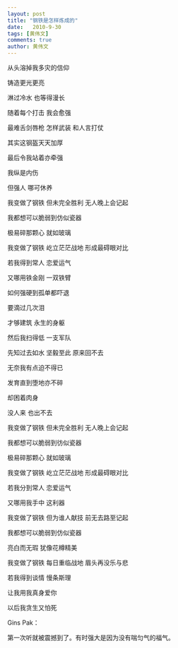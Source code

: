 ```yaml
---
layout: post
title: "钢铁是怎样炼成的"
date:   2010-9-30
tags: [黄伟文]
comments: true
author: 黄伟文
---
```


从头溶掉我多灾的信仰

铸造更光更亮

淋过冷水 也等得漫长

随着每个打击 我会愈强

最难舌剑唇枪 怎样武装 和人言打仗

其实这钢盔天天加厚 

最后令我站着亦牵强

我纵是内伤

但强人 哪可休养

我变做了钢铁 但未完全胜利 无人晚上会记起

我都想可以脆弱到仿似瓷器

极易碎那颗心 就如玻璃

我变做了钢铁 屹立茫茫战地 形成最碍眼对比

若我得到常人 恋爱运气

又哪用铁金刚 一双铁臂

如何强硬到孤单都吓退

要滴过几次泪

才够建筑 永生的身躯

然后我扫得低 一支军队

先知过去如水 坚毅至此 原来回不去

无奈我有点迫不得已

发育直到堕地亦不碎

却困着肉身

没人来 也出不去

我变做了钢铁 但未完全胜利 无人晚上会记起

我都想可以脆弱到彷似瓷器

极易碎那颗心 就如玻璃

我变做了钢铁 屹立茫茫战地 形成最碍眼对比

若我分到常人 恋爱运气

又哪用我手中 这利器

我变做了钢铁 但为谁人献技 前无去路至记起

我都想可以脆弱到仿似瓷器

亮白而无瑕 犹像花樽精美

我变做了钢铁 每日重临战地 眉头再没乐与悲

若我得到谈情 慢条斯理

让我用我真身爱你

以后我贪生又怕死

Gins Pak：

第一次听就被震撼到了。有时强大是因为没有喘匀气的福气。

